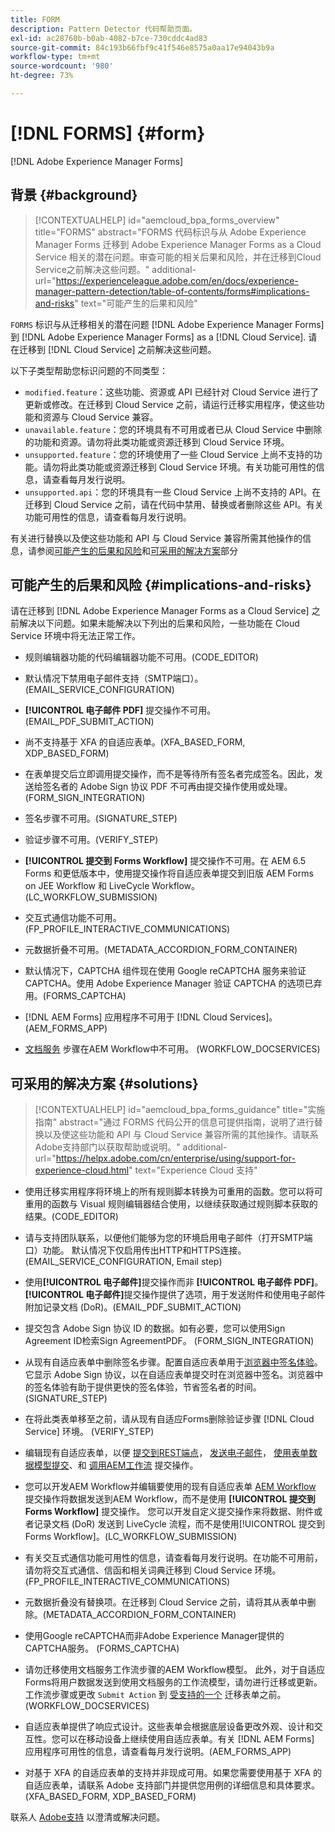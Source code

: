 ```yaml
---
title: FORM
description: Pattern Detector 代码帮助页面。
exl-id: ac28760b-b0ab-4082-b7ce-730cddc4ad83
source-git-commit: 84c193b66fbf9c41f546e8575a0aa17e94043b9a
workflow-type: tm+mt
source-wordcount: '980'
ht-degree: 73%

---
```


# [!DNL FORMS] {#form}

[!DNL Adobe Experience Manager Forms]

## 背景 {#background}

>[!CONTEXTUALHELP]
>id="aemcloud_bpa_forms_overview"
>title="FORMS"
>abstract="FORMS 代码标识与从 Adobe Experience Manager Forms 迁移到 Adobe Experience Manager Forms as a Cloud Service 相关的潜在问题。审查可能的相关后果和风险，并在迁移到Cloud Service之前解决这些问题。"
>additional-url="https://experienceleague.adobe.com/en/docs/experience-manager-pattern-detection/table-of-contents/forms#implications-and-risks" text="可能产生的后果和风险"

`FORMS`  标识与从迁移相关的潜在问题 [!DNL Adobe Experience Manager Forms] 到 [!DNL Adobe Experience Manager Forms] as a [!DNL Cloud Service]. 请在迁移到 [!DNL Cloud Service] 之前解决这些问题。

以下子类型帮助您标识问题的不同类型：

* `modified.feature`：这些功能、资源或 API 已经针对 Cloud Service 进行了更新或修改。在迁移到 Cloud Service 之前，请运行迁移实用程序，使这些功能和资源与 Cloud Service 兼容。
* `unavailable.feature`：您的环境具有不可用或者已从 Cloud Service 中删除的功能和资源。请勿将此类功能或资源迁移到 Cloud Service 环境。
* `unsupported.feature`：您的环境使用了一些 Cloud Service 上尚不支持的功能。请勿将此类功能或资源迁移到 Cloud Service 环境。有关功能可用性的信息，请查看每月发行说明。
* `unsupported.api`：您的环境具有一些 Cloud Service 上尚不支持的 API。在迁移到 Cloud Service 之前，请在代码中禁用、替换或者删除这些 API。有关功能可用性的信息，请查看每月发行说明。

有关进行替换以及使这些功能和 API 与 Cloud Service 兼容所需其他操作的信息，请参阅[可能产生的后果和风险](#implications-and-risks)和[可采用的解决方案](#solutions)部分

## 可能产生的后果和风险 {#implications-and-risks}

请在迁移到 [!DNL Adobe Experience Manager Forms as a Cloud Service] 之前解决以下问题。如果未能解决以下列出的后果和风险，一些功能在 Cloud Service 环境中将无法正常工作。

* 规则编辑器功能的代码编辑器功能不可用。(CODE_EDITOR)

* 默认情况下禁用电子邮件支持（SMTP端口）。 (EMAIL_SERVICE_CONFIGURATION)

* **[!UICONTROL 电子邮件 PDF]** 提交操作不可用。(EMAIL_PDF_SUBMIT_ACTION)

* 尚不支持基于 XFA 的自适应表单。(XFA_BASED_FORM, XDP_BASED_FORM)

* 在表单提交后立即调用提交操作，而不是等待所有签名者完成签名。因此，发送给签名者的 Adobe Sign 协议 PDF 不可再由提交操作使用或处理。(FORM_SIGN_INTEGRATION)

* 签名步骤不可用。(SIGNATURE_STEP)

* 验证步骤不可用。(VERIFY_STEP)

* **[!UICONTROL 提交到 Forms Workflow]** 提交操作不可用。在 AEM 6.5 Forms 和更低版本中，使用提交操作将自适应表单提交到旧版 AEM Forms on JEE Workflow 和 LiveCycle Workflow。(LC_WORKFLOW_SUBMISSION)

* 交互式通信功能不可用。 (FP_PROFILE_INTERACTIVE_COMMUNICATIONS)

* 元数据折叠不可用。(METADATA_ACCORDION_FORM_CONTAINER)

* 默认情况下，CAPTCHA 组件现在使用 Google reCAPTCHA 服务来验证 CAPTCHA。使用 Adobe Experience Manager 验证 CAPTCHA 的选项已弃用。(FORMS_CAPTCHA)

* [!DNL AEM Forms] 应用程序不可用于 [!DNL Cloud Services]。(AEM_FORMS_APP)

* [文档服务](https://experienceleague.adobe.com/en/docs/experience-manager-65/content/forms/install-aem-forms/osgi-installation/install-configure-document-services#deployment-topology) 步骤在AEM Workflow中不可用。 (WORKFLOW_DOCSERVICES)

## 可采用的解决方案 {#solutions}

>[!CONTEXTUALHELP]
>id="aemcloud_bpa_forms_guidance"
>title="实施指南"
>abstract="通过 FORMS 代码公开的信息可提供指南，说明了进行替换以及使这些功能和 API 与 Cloud Service 兼容所需的其他操作。请联系Adobe支持部门以获取帮助或说明。"
>additional-url="https://helpx.adobe.com/cn/enterprise/using/support-for-experience-cloud.html" text="Experience Cloud 支持"

* 使用迁移实用程序将环境上的所有规则脚本转换为可重用的函数。您可以将可重用的函数与 Visual 规则编辑器结合使用，以继续获取通过规则脚本获取的结果。(CODE_EDITOR)

* 请与支持团队联系，以便他们能够为您的环境启用电子邮件（打开SMTP端口）功能。 默认情况下仅启用传出HTTP和HTTPS连接。 (EMAIL_SERVICE_CONFIGURATION, Email step)

* 使用&#x200B;**[!UICONTROL 电子邮件]**&#x200B;提交操作而非 **[!UICONTROL 电子邮件 PDF]**。**[!UICONTROL 电子邮件]**&#x200B;提交操作提供了选项，用于发送附件和使用电子邮件附加记录文档 (DoR)。(EMAIL_PDF_SUBMIT_ACTION)

* 提交包含 Adobe Sign 协议 ID 的数据。如有必要，您可以使用Sign Agreement ID检索Sign AgreementPDF。 (FORM_SIGN_INTEGRATION)

* 从现有自适应表单中删除签名步骤。配置自适应表单用于[浏览器中签名体验](https://blog.developer.adobe.com/using-adobe-sign-to-e-sign-an-adaptive-form-heres-the-best-way-to-do-it-dc3e15f9b684)。它显示 Adobe Sign 协议，以在自适应表单提交时在浏览器中签名。浏览器中的签名体验有助于提供更快的签名体验，节省签名者的时间。(SIGNATURE_STEP)

* 在将此类表单移至之前，请从现有自适应Forms删除验证步骤 [!DNL Cloud Service] 环境。 (VERIFY_STEP)

* 编辑现有自适应表单，以便 [提交到REST端点](https://experienceleague.adobe.com/en/docs/experience-manager-cloud-service/content/forms/adaptive-forms-authoring/authoring-adaptive-forms-foundation-components/configure-submit-actions-and-metadata-submission/configuring-submit-actions#submit-to-rest-endpoint)， [发送电子邮件](https://experienceleague.adobe.com/en/docs/experience-manager-cloud-service/content/forms/adaptive-forms-authoring/authoring-adaptive-forms-foundation-components/configure-submit-actions-and-metadata-submission/configuring-submit-actions#send-email)， [使用表单数据模型提交](https://experienceleague.adobe.com/en/docs/experience-manager-cloud-service/content/forms/adaptive-forms-authoring/authoring-adaptive-forms-foundation-components/configure-submit-actions-and-metadata-submission/configuring-submit-actions#submit-using-form-data-model)、和 [调用AEM工作流](https://experienceleague.adobe.com/en/docs/experience-manager-cloud-service/content/forms/adaptive-forms-authoring/authoring-adaptive-forms-foundation-components/configure-submit-actions-and-metadata-submission/configuring-submit-actions#invoke-an-aem-workflow) 提交操作。

* 您可以开发AEM Workflow并编辑要使用的现有自适应表单 [AEM Workflow](https://experienceleague.adobe.com/en/docs/experience-manager-cloud-service/content/forms/adaptive-forms-authoring/authoring-adaptive-forms-foundation-components/configure-submit-actions-and-metadata-submission/configuring-submit-actions#invoke-an-aem-workflow) 提交操作将数据发送到AEM Workflow，而不是使用 **[!UICONTROL 提交到Forms Workflow]** 提交操作。 您可以开发自定义提交操作来将数据、附件或者记录文档 (DoR) 发送到 LiveCycle 流程，而不是使用[!UICONTROL 提交到 Forms Workflow]。(LC_WORKFLOW_SUBMISSION)

* 有关交互式通信功能可用性的信息，请查看每月发行说明。在功能不可用前，请勿将交互式通信、信函和相关词典迁移到 Cloud Service 环境。(FP_PROFILE_INTERACTIVE_COMMUNICATIONS)

* 元数据折叠没有替换项。在迁移到 Cloud Service 之前，请将其从表单中删除。(METADATA_ACCORDION_FORM_CONTAINER)

* 使用Google reCAPTCHA而非Adobe Experience Manager提供的CAPTCHA服务。 (FORMS_CAPTCHA)

* 请勿迁移使用文档服务工作流步骤的AEM Workflow模型。 此外，对于自适应Forms将用户数据发送到使用文档服务的工作流模型，请勿进行迁移或更新。工作流步骤或更改 `Submit Action` 到 [受支持的一个](https://experienceleague.adobe.com/en/docs/experience-manager-cloud-service/content/forms/adaptive-forms-authoring/authoring-adaptive-forms-foundation-components/configure-submit-actions-and-metadata-submission/configuring-submit-actions) 迁移表单之前。 (WORKFLOW_DOCSERVICES)

* 自适应表单提供了响应式设计。这些表单会根据底层设备更改外观、设计和交互性。您可以在移动设备上继续使用自适应表单。有关 [!DNL AEM Forms] 应用程序可用性的信息，请查看每月发行说明。(AEM_FORMS_APP)

* 对基于 XFA 的自适应表单的支持并非现成可用。如果您需要使用基于 XFA 的自适应表单，请联系 Adobe 支持部门并提供您用例的详细信息和具体要求。(XFA_BASED_FORM, XDP_BASED_FORM)

联系人 [Adobe支持](https://helpx.adobe.com/cn/enterprise/using/support-for-experience-cloud.html) 以澄清或解决问题。
